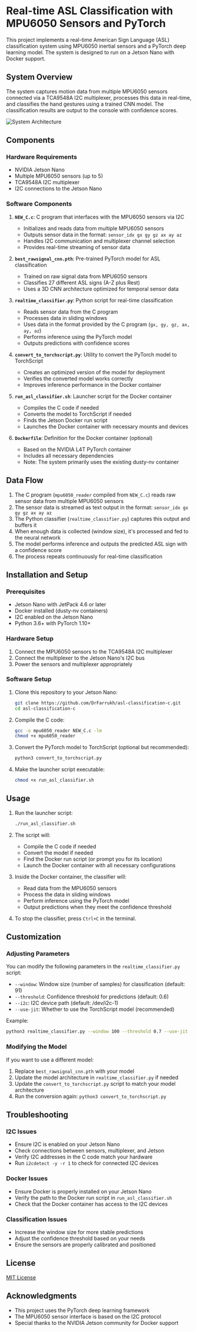 # Real-time ASL Classification with MPU6050 Sensors and PyTorch

This project implements a real-time American Sign Language (ASL) classification system using MPU6050 inertial sensors and a PyTorch deep learning model. The system is designed to run on a Jetson Nano with Docker support.

## System Overview

The system captures motion data from multiple MPU6050 sensors connected via a TCA9548A I2C multiplexer, processes this data in real-time, and classifies the hand gestures using a trained CNN model. The classification results are output to the console with confidence scores.

![System Architecture](https://i.imgur.com/PLACEHOLDER.png)

## Components

### Hardware Requirements

- NVIDIA Jetson Nano
- Multiple MPU6050 sensors (up to 5)
- TCA9548A I2C multiplexer
- I2C connections to the Jetson Nano

### Software Components

1. **`NEW_C.c`**: C program that interfaces with the MPU6050 sensors via I2C
   - Initializes and reads data from multiple MPU6050 sensors
   - Outputs sensor data in the format: `sensor_idx gx gy gz ax ay az`
   - Handles I2C communication and multiplexer channel selection
   - Provides real-time streaming of sensor data

2. **`best_rawsignal_cnn.pth`**: Pre-trained PyTorch model for ASL classification
   - Trained on raw signal data from MPU6050 sensors
   - Classifies 27 different ASL signs (A-Z plus Rest)
   - Uses a 3D CNN architecture optimized for temporal sensor data

3. **`realtime_classifier.py`**: Python script for real-time classification
   - Reads sensor data from the C program
   - Processes data in sliding windows
   - Uses data in the format provided by the C program (`gx, gy, gz, ax, ay, az`)
   - Performs inference using the PyTorch model
   - Outputs predictions with confidence scores

4. **`convert_to_torchscript.py`**: Utility to convert the PyTorch model to TorchScript
   - Creates an optimized version of the model for deployment
   - Verifies the converted model works correctly
   - Improves inference performance in the Docker container

5. **`run_asl_classifier.sh`**: Launcher script for the Docker container
   - Compiles the C code if needed
   - Converts the model to TorchScript if needed
   - Finds the Jetson Docker run script
   - Launches the Docker container with necessary mounts and devices

6. **`Dockerfile`**: Definition for the Docker container (optional)
   - Based on the NVIDIA L4T PyTorch container
   - Includes all necessary dependencies
   - Note: The system primarily uses the existing dusty-nv container

## Data Flow

1. The C program (`mpu6050_reader` compiled from `NEW_C.c`) reads raw sensor data from multiple MPU6050 sensors
2. The sensor data is streamed as text output in the format: `sensor_idx gx gy gz ax ay az`
3. The Python classifier (`realtime_classifier.py`) captures this output and buffers it
4. When enough data is collected (window size), it's processed and fed to the neural network
5. The model performs inference and outputs the predicted ASL sign with a confidence score
6. The process repeats continuously for real-time classification

## Installation and Setup

### Prerequisites

- Jetson Nano with JetPack 4.6 or later
- Docker installed (dusty-nv containers)
- I2C enabled on the Jetson Nano
- Python 3.6+ with PyTorch 1.10+

### Hardware Setup

1. Connect the MPU6050 sensors to the TCA9548A I2C multiplexer
2. Connect the multiplexer to the Jetson Nano's I2C bus
3. Power the sensors and multiplexer appropriately

### Software Setup

1. Clone this repository to your Jetson Nano:
   ```bash
   git clone https://github.com/DrFarrukh/asl-classification-c.git
   cd asl-classification-c
   ```

2. Compile the C code:
   ```bash
   gcc -o mpu6050_reader NEW_C.c -lm
   chmod +x mpu6050_reader
   ```

3. Convert the PyTorch model to TorchScript (optional but recommended):
   ```bash
   python3 convert_to_torchscript.py
   ```

4. Make the launcher script executable:
   ```bash
   chmod +x run_asl_classifier.sh
   ```

## Usage

1. Run the launcher script:
   ```bash
   ./run_asl_classifier.sh
   ```

2. The script will:
   - Compile the C code if needed
   - Convert the model if needed
   - Find the Docker run script (or prompt you for its location)
   - Launch the Docker container with all necessary configurations

3. Inside the Docker container, the classifier will:
   - Read data from the MPU6050 sensors
   - Process the data in sliding windows
   - Perform inference using the PyTorch model
   - Output predictions when they meet the confidence threshold

4. To stop the classifier, press `Ctrl+C` in the terminal.

## Customization

### Adjusting Parameters

You can modify the following parameters in the `realtime_classifier.py` script:

- `--window`: Window size (number of samples) for classification (default: 91)
- `--threshold`: Confidence threshold for predictions (default: 0.6)
- `--i2c`: I2C device path (default: /dev/i2c-1)
- `--use-jit`: Whether to use the TorchScript model (recommended)

Example:
```bash
python3 realtime_classifier.py --window 100 --threshold 0.7 --use-jit
```

### Modifying the Model

If you want to use a different model:

1. Replace `best_rawsignal_cnn.pth` with your model
2. Update the model architecture in `realtime_classifier.py` if needed
3. Update the `convert_to_torchscript.py` script to match your model architecture
4. Run the conversion again: `python3 convert_to_torchscript.py`

## Troubleshooting

### I2C Issues

- Ensure I2C is enabled on your Jetson Nano
- Check connections between sensors, multiplexer, and Jetson
- Verify I2C addresses in the C code match your hardware
- Run `i2cdetect -y -r 1` to check for connected I2C devices

### Docker Issues

- Ensure Docker is properly installed on your Jetson Nano
- Verify the path to the Docker run script in `run_asl_classifier.sh`
- Check that the Docker container has access to the I2C devices

### Classification Issues

- Increase the window size for more stable predictions
- Adjust the confidence threshold based on your needs
- Ensure the sensors are properly calibrated and positioned

## License

[MIT License](LICENSE)

## Acknowledgments

- This project uses the PyTorch deep learning framework
- The MPU6050 sensor interface is based on the I2C protocol
- Special thanks to the NVIDIA Jetson community for Docker support
